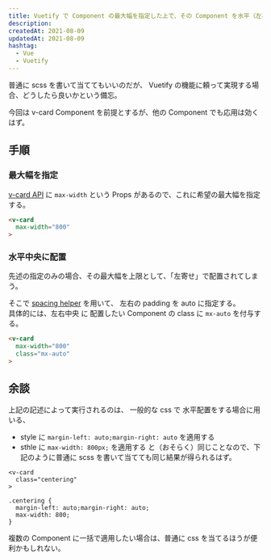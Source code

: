 ```yaml
---
title: Vuetify で Component の最大幅を指定した上で、その Component を水平（左右）中央に配置する
description:
createdAt: 2021-08-09
updatedAt: 2021-08-09
hashtag:
  - Vue
  - Vuetify
---
```


普通に scss を書いて当ててもいいのだが、 Vuetify の機能に頼って実現する場合、どうしたら良いかという備忘。

今回は v-card Component を前提とするが、他の Component でも応用は効くはず。

## 手順

### 最大幅を指定

[v-card API](https://vuetifyjs.com/ja/api/v-card/#api-props) に `max-width` という Props があるので、これに希望の最大幅を指定する。

```html
<v-card
  max-width="800"
>
```


### 水平中央に配置

先述の指定のみの場合、その最大幅を上限として、「左寄せ」で配置されてしまう。

そこで [spacing helper](https://vuetifyjs.com/ja/styles/spacing/) を用いて、 左右の padding を auto に指定する。  
具体的には、左右中央 に 配置したい Component の class に `mx-auto` を付与する。

```html
<v-card
  max-width="800"
  class="mx-auto"
>
```

## 余談

上記の記述によって実行されるのは、 一般的な css で 水平配置をする場合に用いる、
* style に `margin-left: auto;margin-right: auto` を適用する
* sthle に `max-width: 800px;` を適用する
と（おそらく）同じことなので、下記のように普通に scss を書いて当てても同じ結果が得られるはず。

```html[任意のVueファイル]
<v-card
  class="centering"
>
```

```scss[/assets/css/style.scss]
.centering {
  margin-left: auto;margin-right: auto;
  max-width: 800;
}
```

複数の Component に一括で適用したい場合は、普通に css を当てるほうが便利かもしれない。
